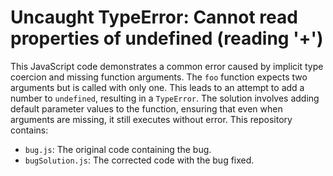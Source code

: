 # Uncaught TypeError: Cannot read properties of undefined (reading '+')
This JavaScript code demonstrates a common error caused by implicit type coercion and missing function arguments. The `foo` function expects two arguments but is called with only one. This leads to an attempt to add a number to `undefined`, resulting in a `TypeError`.
The solution involves adding default parameter values to the function, ensuring that even when arguments are missing, it still executes without error.
This repository contains:
* `bug.js`: The original code containing the bug.
* `bugSolution.js`: The corrected code with the bug fixed.